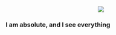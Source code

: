 <div id="header" align="center">
  
<img src="https://media2.giphy.com/media/v1.Y2lkPTc5MGI3NjExZDZrc3NubHNneTdsOGtzNjRlamJ2c3k4OHdvMDU1ZHQ1eXVsYzNnYyZlcD12MV9pbnRlcm5hbF9naWZfYnlfaWQmY3Q9Zw/ihZB6jRZzjuQcR3R5x/giphy.webp"/>
  
</div>

<div align="center">
  
</div> 

<div>
  
<h3> I am absolute, and I see everything </h3>

</div>


